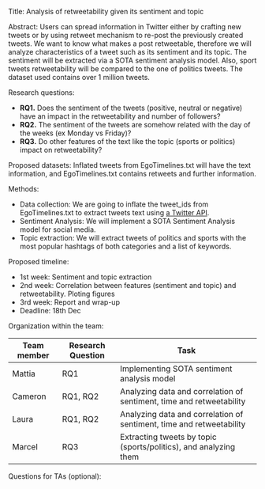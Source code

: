 Title: Analysis of retweetability given its sentiment and topic

Abstract:
Users can spread information in Twitter either by crafting new tweets or by using retweet mechanism to re-post the previously created tweets.
We want to know what makes a post retweetable, therefore we will analyze characteristics of a tweet such as its sentiment and its topic.
The sentiment will be extracted via a SOTA sentiment analysis model. Also, sport tweets retweetability will be compared to the one of politics tweets.
The dataset used contains over 1 million tweets.

Research questions:
- **RQ1.** Does the sentiment of the tweets (positive, neutral or negative) have an impact in the retweetability and number of followers?
- **RQ2.** The sentiment of the tweets are somehow related with the day of the weeks (ex Monday vs Friday)?
- **RQ3.** Do other features of the text like the topic (sports or politics) impact on retweetability?

Proposed datasets:
Inflated tweets from EgoTimelines.txt will have the text information, and EgoTimelines.txt contains retweets and further information.

Methods:
- Data collection: We are going to inflate the tweet_ids from EgoTimelines.txt to extract tweets text using [a Twitter API](https://github.com/DocNow/hydrator).
- Sentiment Analysis: We will implement a SOTA Sentiment Analysis model for social media.
- Topic extraction: We will extract tweets of politics and sports with the most popular hashtags of both categories and a list of keywords.

Proposed timeline:
- 1st week: Sentiment and topic extraction
- 2nd week: Correlation between features (sentiment and topic) and retweetability. Ploting figures
- 3rd week: Report and wrap-up
- Deadline: 18th Dec

Organization within the team:

| Team member | Research Question | Task                                                                 |
|-------------|-------------------|----------------------------------------------------------------------|
| Mattia      | RQ1               | Implementing SOTA sentiment analysis model                           |
| Cameron     | RQ1, RQ2          | Analyzing data and correlation of sentiment, time and retweetability |
| Laura       | RQ1, RQ2          | Analyzing data and correlation of sentiment, time and retweetability |
| Marcel      | RQ3               | Extracting tweets by topic (sports/politics), and analyzing them     |

Questions for TAs (optional):

